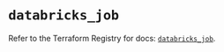 # `databricks_job`

Refer to the Terraform Registry for docs: [`databricks_job`](https://registry.terraform.io/providers/databricks/databricks/1.51.0/docs/resources/job).
